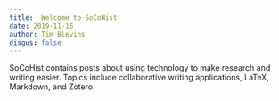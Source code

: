 ```yaml
---
title:  Welcome to SoCoHist!
date: 2019-11-16
author: Tim Blevins
disgus: false
---
```

SoCoHist contains posts about using technology to make research and writing easier. Topics include collaborative writing applications, LaTeX, Markdown, and Zotero.
